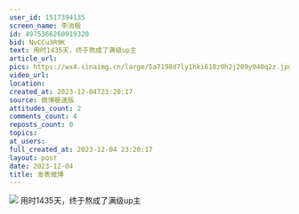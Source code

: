 ```yaml
---
user_id: 1517394135
screen_name: 李消极
id: 4975366260919320
bid: NvCCu3R9K
text: 用时1435天，终于熬成了满级up主 
article_url: 
pics: https://wx4.sinaimg.cn/large/5a7198d7ly1hki618z0h2j209y040q2z.jpg
video_url: 
location: 
created_at: 2023-12-04T23:20:17
source: 微博极速版
attitudes_count: 2
comments_count: 4
reposts_count: 0
topics: 
at_users: 
full_created_at: 2023-12-04 23:20:17
layout: post
date: 2023-12-04
title: 发表微博
---
```


![](https://image.baidu.com/search/down?url=https://wx4.sinaimg.cn/large/5a7198d7ly1hki618z0h2j209y040q2z.jpg)
用时1435天，终于熬成了满级up主 
